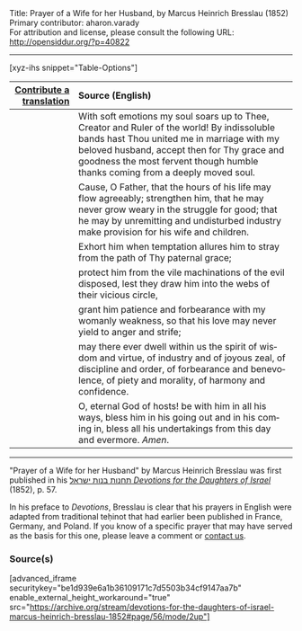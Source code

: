 <html>
<head></head>
<body>
Title: Prayer of a Wife for her Husband, by Marcus Heinrich Bresslau (1852)<br />
Primary contributor: aharon.varady<br />
For attribution and license, please consult the following URL: <a href="http://opensiddur.org/?p=40822">http://opensiddur.org/?p=40822</a>
<p />
<hr />

[xyz-ihs snippet="Table-Options"]<table style="margin-left: auto; margin-right: auto;" class="draggable">
<thead><tr><th id="x" style="text-align: right;"><a href="/translate/" target="_blank" rel="noopener">Contribute a translation</a></th><th style="text-align: left;">Source (English)</th></tr></thead>
<tbody>
<tr><td style="vertical-align:top;">
<div class="liturgy" lang="he">

</span></div></td>
 
<td style="vertical-align:top;">
<div class="english" lang="en">
With soft emotions my soul soars up to Thee, Creator and Ruler of the world! 
By indissoluble bands hast Thou united me in marriage with my beloved husband, 
accept then for Thy grace and goodness 
the most fervent though humble thanks 
coming from a deeply moved soul. 
</div></td></tr>


<tr><td style="vertical-align:top;">
<div class="liturgy" lang="he">

</span></div></td>
 
<td style="vertical-align:top;">
<div class="english" lang="en">
Cause, O Father, 
that the hours of his life may flow agreeably; 
strengthen him, 
that he may never grow weary in the struggle for good; 
that he may by unremitting and undisturbed industry 
make provision for his wife and children. 
</div></td></tr>


<tr><td style="vertical-align:top;">
<div class="liturgy" lang="he">

</span></div></td>
 
<td style="vertical-align:top;">
<div class="english" lang="en">
Exhort him 
when temptation allures him 
to stray from the path of Thy paternal grace; 
</div></td></tr>


<tr><td style="vertical-align:top;">
<div class="liturgy" lang="he">

</span></div></td>
 
<td style="vertical-align:top;">
<div class="english" lang="en">
protect him from the vile machinations of the evil disposed, 
lest they draw him into the webs of their vicious circle, 
</div></td></tr>


<tr><td style="vertical-align:top;">
<div class="liturgy" lang="he">

</span></div></td>
 
<td style="vertical-align:top;">
<div class="english" lang="en">
grant him patience and forbearance with my womanly weakness, 
so that his love may never yield to anger and strife; 
</div></td></tr>


<tr><td style="vertical-align:top;">
<div class="liturgy" lang="he">

</span></div></td>
 
<td style="vertical-align:top;">
<div class="english" lang="en">
may there ever dwell within us 
the spirit of wisdom and virtue, 
of industry and of joyous zeal, 
of discipline and order, 
of forbearance and benevolence, 
of piety and morality, 
of harmony and confidence. 
</div></td></tr>


<tr><td style="vertical-align:top;">
<div class="liturgy" lang="he">

</span></div></td>
 
<td style="vertical-align:top;">
<div class="english" lang="en">
O, eternal God of hosts! 
be with him in all his ways, 
bless him in his going out and in his coming in, 
bless all his undertakings from this day and evermore. 
<em>Amen</em>. 
</div></td></tr>
</tbody></table>

<hr />

"Prayer of a Wife for her Husband" by Marcus Heinrich Bresslau was first published in his <a href="/?p=32040">תחנות בנות ישראל <em>Devotions for the Daughters of Israel</em></a> (1852), p. 57. 

In his preface to <em>Devotions</em>, Bresslau is clear that his prayers in English were adapted from traditional teḥinot that had earlier been published in France, Germany, and Poland. If you know of a specific prayer that may have served as the basis for this one, please leave a comment or <a href="/contact/">contact us</a>.

<h3>Source(s)</h3>

[advanced_iframe securitykey="be1d939e6a1b36109171c7d5503b34cf9147aa7b" enable_external_height_workaround="true" src="https://archive.org/stream/devotions-for-the-daughters-of-israel-marcus-heinrich-bresslau-1852#page/56/mode/2up"]

&nbsp;
</body>
</html>